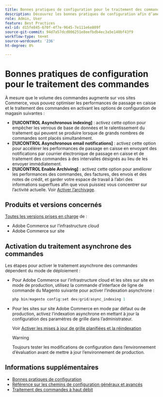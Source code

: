 ```yaml
---
title: Bonnes pratiques de configuration pour le traitement des commandes
description: Découvrez les bonnes pratiques de configuration afin d’améliorer les performances de traitement des commandes et des passages en caisse.
role: Admin, User
feature: Best Practices
exl-id: d15fe845-670f-4f7e-9645-7e111e6e809f
source-git-commit: 94d7a57dcd006251e8eefbdb4ec3a5e140bf43f9
workflow-type: tm+mt
source-wordcount: '236'
ht-degree: 0%

---
```


# Bonnes pratiques de configuration pour le traitement des commandes

À mesure que le volume des commandes augmente sur vos sites Commerce, vous pouvez optimiser les performances de passage en caisse et le traitement des commandes en activant les options de configuration de magasin suivantes :

- **[!UICONTROL Asynchronous indexing]** : activez cette option pour empêcher les verrous de base de données et le ralentissement du traitement qui peuvent se produire lorsque de grands nombres de commandes sont placés simultanément.
- **[!UICONTROL Asynchronous email notifications]** : activez cette option pour accélérer les performances de passage en caisse en envoyant des notifications par courrier électronique de passage en caisse et de traitement des commandes à des intervalles désignés au lieu de les envoyer immédiatement.
- **[!UICONTROL Enable Archiving]** : activez cette option pour améliorer les performances des commandes, des factures, des envois et des notes de crédit, et garder votre espace de travail à l’abri des informations superflues afin que vous puissiez vous concentrer sur l’activité actuelle. Voir [Activer l’archivage](https://docs.magento.com/user-guide/sales/order-archive.html#to-enable-archiving).

## Produits et versions concernés

[Toutes les versions prises en charge](../../../release/versions.md) de :

- Adobe Commerce sur l’infrastructure cloud
- Adobe Commerce sur site

## Activation du traitement asynchrone des commandes

Les étapes pour activer le traitement asynchrone des commandes dépendent du mode de déploiement :

- Pour Adobe Commerce sur l’infrastructure cloud et les sites sur site en mode de production, utilisez la commande d’interface de ligne de commande du Magento suivante pour activer l’indexation asynchrone :

  ```php
  php bin/magento config:set dev/grid/async_indexing 1
  ```

- Pour les sites sur site Adobe Commerce en mode par défaut ou de production, activez l’indexation asynchrone en mettant à jour la configuration des paramètres de grille dans l’administrateur.

  Voir [Activer les mises à jour de grille planifiées et la réindexation](https://experienceleague.adobe.com/docs/commerce-admin/stores-sales/order-management/orders/order-scheduled-operations.html#enable-scheduled-grid-updates-and-reindexing)

  >[!WARNING]
  >
  >Toujours tester les modifications de configuration dans l’environnement d’évaluation avant de mettre à jour l’environnement de production.

## Informations supplémentaires

- [Bonnes pratiques de configuration](../../../performance/configuration.md)
- [Référence sur les chemins de configuration généraux et avancés](../../../configuration/reference/config-reference-general.md)
- [Traitement des commandes à haut débit](../../../performance/high-throughput-order-processing.md)
